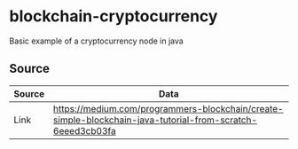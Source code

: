 # blockchain-cryptocurrency

Basic example of a cryptocurrency node in java

## Source

Source  | Data
------------- | -------------
Link  | <https://medium.com/programmers-blockchain/create-simple-blockchain-java-tutorial-from-scratch-6eeed3cb03fa>